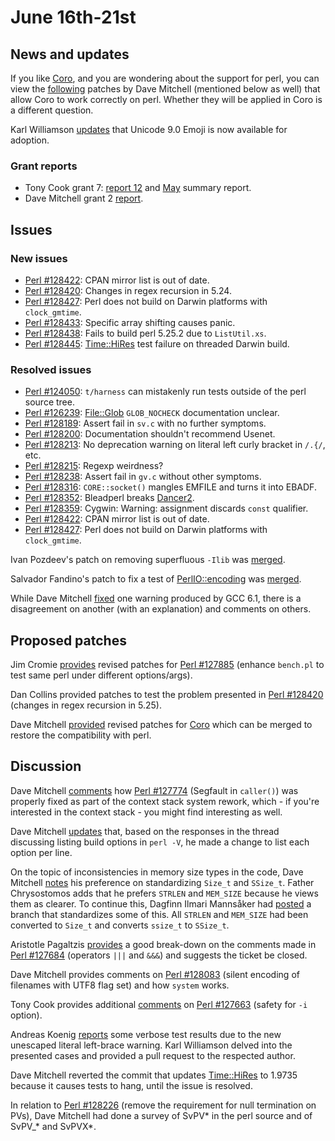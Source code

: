 # June 16th-21st

## News and updates

If you like [Coro](https://metacpan.org/pod/Coro),
and you are wondering about the support for perl, you can view the
[following](http://www.nntp.perl.org/group/perl.perl5.porters/237267)
patches by Dave Mitchell (mentioned below as well) that allow Coro
to work correctly on perl. Whether they will be applied in Coro is
a different question.

Karl Williamson
[updates](http://www.nntp.perl.org/group/perl.perl5.porters/237210)
that Unicode 9.0 Emoji is now available for adoption.

### Grant reports

* Tony Cook grant 7:
  [report 12](http://www.nntp.perl.org/group/perl.perl5.porters/237211)
  and
  [May](http://www.nntp.perl.org/group/perl.perl5.porters/237212)
  summary report.
* Dave Mitchell grant 2
  [report](http://www.nntp.perl.org/group/perl.perl5.porters/237283).

## Issues

### New issues

* [Perl #128422](https://rt.perl.org/Ticket/Display.html?id=128422):
  CPAN mirror list is out of date.
* [Perl #128420](https://rt.perl.org/Ticket/Display.html?id=128420):
  Changes in regex recursion in 5.24.
* [Perl #128427](https://rt.perl.org/Ticket/Display.html?id=128427):
  Perl does not build on Darwin platforms with `clock_gmtime`.
* [Perl #128433](https://rt.perl.org/Ticket/Display.html?id=128433):
  Specific array shifting causes panic.
* [Perl #128438](https://rt.perl.org/Ticket/Display.html?id=128438):
  Fails to build perl 5.25.2 due to `ListUtil.xs`.
* [Perl #128445](https://rt.perl.org/Ticket/Display.html?id=128445):
  [Time::HiRes](https://metacpan.org/pod/Time::HiRes)
  test failure on threaded Darwin build.

### Resolved issues

* [Perl #124050](https://rt.perl.org/Ticket/Display.html?id=124050):
  `t/harness` can mistakenly run tests outside of the perl source
  tree.
* [Perl #126239](https://rt.perl.org/Ticket/Display.html?id=126239):
  [File::Glob](https://metacpan.org/pod/File::Glob) `GLOB_NOCHECK`
  documentation unclear.
* [Perl #128189](https://rt.perl.org/Ticket/Display.html?id=128189):
  Assert fail in `sv.c` with no further symptoms.
* [Perl #128200](https://rt.perl.org/Ticket/Display.html?id=128200):
  Documentation shouldn't recommend Usenet.
* [Perl #128213](https://rt.perl.org/Ticket/Display.html?id=128213):
  No deprecation warning on literal left curly bracket in `/.{/`,
  etc.
* [Perl #128215](https://rt.perl.org/Ticket/Display.html?id=128215):
  Regexp weirdness?
* [Perl #128238](https://rt.perl.org/Ticket/Display.html?id=128238):
  Assert fail in `gv.c` without other symptoms.
* [Perl #128316](https://rt.perl.org/Ticket/Display.html?id=128316):
  `CORE::socket()` mangles EMFILE and turns it into EBADF.
* [Perl #128352](https://rt.perl.org/Ticket/Display.html?id=128352):
  Bleadperl breaks [Dancer2](https://metacpan.org/pod/Dancer2).
* [Perl #128359](https://rt.perl.org/Ticket/Display.html?id=128359):
  Cygwin: Warning: assignment discards `const` qualifier.
* [Perl #128422](https://rt.perl.org/Ticket/Display.html?id=128422):
  CPAN mirror list is out of date.
* [Perl #128427](https://rt.perl.org/Ticket/Display.html?id=128427):
  Perl does not build on Darwin platforms with `clock_gmtime`.

Ivan Pozdeev's patch on removing superfluous `-Ilib` was
[merged](http://www.nntp.perl.org/group/perl.perl5.porters/237226).

Salvador Fandino's patch to fix a test of
[PerlIO::encoding](https://metacpan.org/pod/PerlIO::encoding)
was
[merged](http://www.nntp.perl.org/group/perl.perl5.porters/237285).

While Dave Mitchell
[fixed](http://www.nntp.perl.org/group/perl.perl5.porters/237287)
one warning produced by GCC 6.1, there is a disagreement on another
(with an explanation) and comments on others.

## Proposed patches

Jim Cromie
[provides](http://www.nntp.perl.org/group/perl.perl5.porters/237207)
revised patches for
[Perl #127885](https://rt.perl.org/Ticket/Display.html?id=127885)
(enhance `bench.pl` to test same perl under different options/args).

Dan Collins provided patches to test the problem presented in
[Perl #128420](https://rt.perl.org/Ticket/Display.html?id=128420)
(changes in regex recursion in 5.25).

Dave Mitchell
[provided](http://www.nntp.perl.org/group/perl.perl5.porters/237267)
revised patches for [Coro](https://metacpan.org/pod/Coro)
which can be merged to restore the compatibility with perl.

## Discussion

Dave Mitchell
[comments](http://www.nntp.perl.org/group/perl.perl5.porters/237215)
how
[Perl #127774](https://rt.perl.org/Ticket/Display.html?id=127774)
(Segfault in `caller()`) was properly fixed as part of the context
stack system rework, which - if you're interested in the context
stack - you might find interesting as well.

Dave Mitchell
[updates](http://www.nntp.perl.org/group/perl.perl5.porters/237218)
that, based on the responses in the thread discussing listing build
options in `perl -V`, he made a change to list each option per
line.

On the topic of inconsistencies in memory size types in the code,
Dave  Mitchell
[notes](http://www.nntp.perl.org/group/perl.perl5.porters/237222)
his preference on standardizing `Size_t` and `SSize_t`. Father
Chrysostomos adds that he prefers `STRLEN` and `MEM_SIZE` because
he views them as clearer. To continue this, Dagfinn Ilmari Mannsåker
had
[posted](http://www.nntp.perl.org/group/perl.perl5.porters/237292)
a branch that standardizes some of this. All `STRLEN` and
`MEM_SIZE` had been converted to `Size_t` and converts `ssize_t`
to `SSize_t`.

Aristotle Pagaltzis
[provides](http://www.nntp.perl.org/group/perl.perl5.porters/237255)
a good break-down on the comments made in
[Perl #127684](https://rt.perl.org/Ticket/Display.html?id=127684)
(operators `|||` and `&&&`) and suggests the ticket be closed.

Dave Mitchell provides comments on
[Perl #128083](https://rt.perl.org/Ticket/Display.html?id=128083)
(silent encoding of filenames with UTF8 flag set)
and how `system` works.

Tony Cook provides additional
[comments](http://www.nntp.perl.org/group/perl.perl5.porters/237281)
on
[Perl #127663](https://rt.perl.org/Ticket/Display.html?id=127663)
(safety for `-i` option).

Andreas Koenig
[reports](http://www.nntp.perl.org/group/perl.perl5.porters/237272)
some verbose test results due to the new unescaped literal
left-brace warning. Karl Williamson delved into the presented
cases and provided a pull request to the respected author.

Dave Mitchell reverted the commit that updates
[Time::HiRes](https://metacpan.org/pod/Time::HiRes) to 1.9735
because it causes tests to hang, until the issue is resolved.

In relation to
[Perl #128226](https://rt.perl.org/Ticket/Display.html?id=128226)
(remove the requirement for null termination on PVs),
Dave Mitchell had done a survey of SvPV\* in the perl source and
of SvPV\_\* and SvPVX\*.
